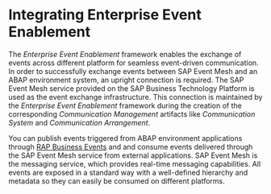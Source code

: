 <!-- loio82e97d5329044732af1efd996bfdc2ab -->

# Integrating Enterprise Event Enablement

The *Enterprise Event Enablement* framework enables the exchange of events across different platform for seamless event-driven communication. In order to successfully exchange events between SAP Event Mesh and an ABAP environment system, an upright connection is required. The SAP Event Mesh service provided on the SAP Business Technology Platform is used as the event exchange infrastructure. This connection is maintained by the *Enterprise Event Enablement* framework during the creation of the corresponding *Communication Management* artifacts like *Communication System* and *Communication Arrangement*.



You can publish events triggered from ABAP environment applications through [RAP Business Events](https://help.sap.com/docs/BTP/923180ddb98240829d935862025004d6/0b925bc556d4491aad395b21ec2566ff.html) and and consume events delivered through the SAP Event Mesh service from external applications. SAP Event Mesh is the messaging service, which provides real-time messaging capabilities. All events are exposed in a standard way with a well-defined hierarchy and metadata so they can easily be consumed on different platforms.

